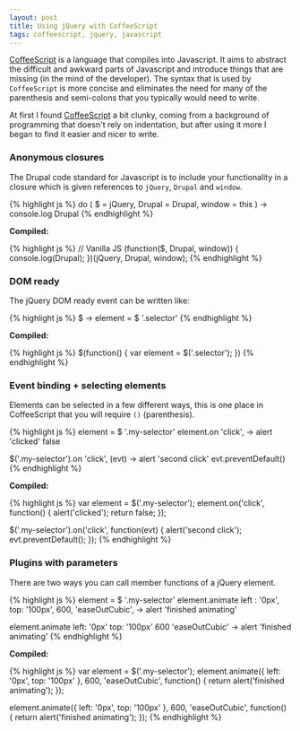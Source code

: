 ```yaml
---
layout: post
title: Using jQuery with CoffeeScript
tags: coffeescript, jquery, javascript
---
```


[CoffeeScript][coffee] is a language that compiles into Javascript. It aims to abstract the difficult and awkward parts of Javascript and introduce things that are missing (in the mind of the developer). The syntax that is used by `CoffeeScript` is more concise and eliminates the need for many of the parenthesis and semi-colons that you typically would need to write.

At first I found [CoffeeScript][coffee] a bit clunky, coming from a background of programming that doesn't rely on indentation, but after using it more I began to find it easier and nicer to write.

### Anonymous closures

The Drupal code standard for Javascript is to include your functionality in a closure which is given references to `jQuery`, `Drupal` and `window`.

{% highlight js %}
do ( $ = jQuery, Drupal = Drupal, window = this ) ->
  console.log Drupal
{% endhighlight %}

**Compiled:**

{% highlight js %}
// Vanilla JS
(function($, Drupal, window)) {
	console.log(Drupal);
})(jQuery, Drupal, window);
{% endhighlight %}

### DOM ready

The jQuery DOM ready event can be written like:

{% highlight js %}
$ ->
  element = $ '.selector'
{% endhighlight %}

**Compiled:**

{% highlight js %}
$(function() {
  var element = $('.selector');
})
{% endhighlight %}

### Event binding + selecting elements

Elements can be selected in a few different ways, this is one place in CoffeeScript that you will require `()` (parenthesis).

{% highlight js %}
element = $ '.my-selector'
element.on 'click', ->
  alert 'clicked'
  false

$('.my-selector').on 'click', (evt) ->
  alert 'second click'
  evt.preventDefault()
{% endhighlight %}

**Compiled:**

{% highlight js %}
var element = $('.my-selector');
element.on('click', function() {
  alert('clicked');
  return false;
});

$('.my-selector').on('click', function(evt) {
  alert('second click');
  evt.preventDefault();
});
{% endhighlight %}

### Plugins with parameters

There are two ways you can call member functions of a jQuery element.

{% highlight js %}
element = $ '.my-selector'
element.animate left : '0px', top: '100px', 600, 'easeOutCubic', ->
  alert 'finished animating'

element.animate
  left: '0px'
  top: '100px'
  600
  'easeOutCubic'
  ->
    alert 'finished animating'
{% endhighlight %}

**Compiled:**

{% highlight js %}
var element = $('.my-selector');
element.animate({
  left: '0px',
  top: '100px'
}, 600, 'easeOutCubic', function() {
  return alert('finished animating');
});

element.animate({
  left: '0px',
  top: '100px'
}, 600, 'easeOutCubic', function() {
  return alert('finished animating');
});
{% endhighlight %}

[coffee]: http://coffeescript.org/